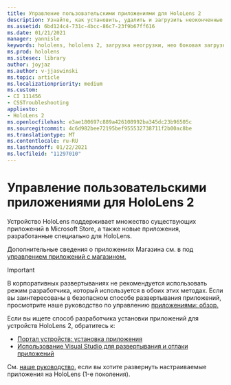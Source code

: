 ```yaml
---
title: Управление пользовательскими приложениями для HoloLens 2
description: Узнайте, как установить, удалить и загрузить неоконченные пользовательские голографические приложения на устройства HoloLens 2 с помощью портала устройств и Visual Studio.
ms.assetid: 6bd124c4-731c-4bcc-86c7-23f9b67ff616
ms.date: 01/21/2021
manager: yannisle
keywords: hololens, hololens 2, загрузка неогрузки, нео боковая загрузка, магазин, uwp, приложение, установка
ms.prod: hololens
ms.sitesec: library
author: joyjaz
ms.author: v-jjaswinski
ms.topic: article
ms.localizationpriority: medium
ms.custom:
- CI 111456
- CSSTroubleshooting
appliesto:
- HoloLens 2
ms.openlocfilehash: e3ae180697c889a426108992ba345dc23b96505c
ms.sourcegitcommit: 4c6d982bee72195bef955532738711f2b00ac8be
ms.translationtype: MT
ms.contentlocale: ru-RU
ms.lasthandoff: 01/22/2021
ms.locfileid: "11297010"
---
```

# Управление пользовательскими приложениями для HoloLens 2

Устройство HoloLens поддерживает множество существующих приложений в Microsoft Store, а также новые приложения, разработанные специально для HoloLens. 

Дополнительные сведения о приложениях Магазина см. в под [управлением приложений с магазином.](holographic-store-apps.md)

> [!IMPORTANT]
> В корпоративных развертываниях не рекомендуется использовать режим разработчика, который используется в обоих этих методах. Если вы заинтересованы в безопасном способе развертывания приложений, просмотрите наше руководство по управлению [приложениями: обзор.](app-deploy-overview.md)

Если вы ищете способ разработчика установки приложений для устройств HoloLens 2, обратитесь к:
- [Портал устройств: установка приложения](https://docs.microsoft.com/windows/mixed-reality/develop/platform-capabilities-and-apis/using-the-windows-device-portal#installing-an-app)
- [Использование Visual Studio для развертывания и отлаки приложений](https://docs.microsoft.com/windows/mixed-reality/develop/platform-capabilities-and-apis/using-visual-studio)

См. [наше руководство,](holographic-custom-apps.md) если вы хотите развернуть настраиваемые приложения на HoloLens (1-е поколения).